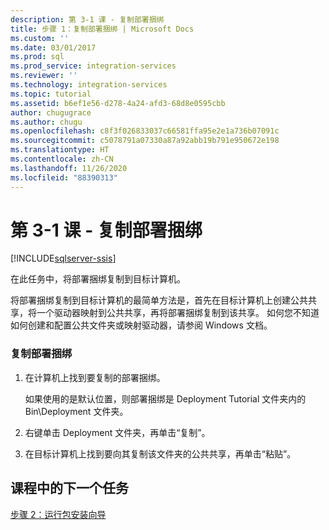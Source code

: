 ```yaml
---
description: 第 3-1 课 - 复制部署捆绑
title: 步骤 1：复制部署捆绑 | Microsoft Docs
ms.custom: ''
ms.date: 03/01/2017
ms.prod: sql
ms.prod_service: integration-services
ms.reviewer: ''
ms.technology: integration-services
ms.topic: tutorial
ms.assetid: b6ef1e56-d278-4a24-afd3-68d8e0595cbb
author: chugugrace
ms.author: chugu
ms.openlocfilehash: c8f3f026833037c66581ffa95e2e1a736b07091c
ms.sourcegitcommit: c5078791a07330a87a92abb19b791e950672e198
ms.translationtype: HT
ms.contentlocale: zh-CN
ms.lasthandoff: 11/26/2020
ms.locfileid: "88390313"
---
```

# <a name="lesson-3-1---copying-the-deployment-bundle"></a>第 3-1 课 - 复制部署捆绑

[!INCLUDE[sqlserver-ssis](../includes/applies-to-version/sqlserver-ssis.md)]


在此任务中，将部署捆绑复制到目标计算机。  
  
将部署捆绑复制到目标计算机的最简单方法是，首先在目标计算机上创建公共共享，将一个驱动器映射到公共共享，再将部署捆绑复制到该共享。 如何您不知道如何创建和配置公共文件夹或映射驱动器，请参阅 Windows 文档。  
  
### <a name="to-copy-the-deployment-bundle"></a>复制部署捆绑  
  
1.  在计算机上找到要复制的部署捆绑。  
  
    如果使用的是默认位置，则部署捆绑是 Deployment Tutorial 文件夹内的 Bin\Deployment 文件夹。  
  
2.  右键单击 Deployment 文件夹，再单击“复制”。  
  
3.  在目标计算机上找到要向其复制该文件夹的公共共享，再单击“粘贴”。  
  
## <a name="next-task-in-lesson"></a>课程中的下一个任务  
[步骤 2：运行包安装向导](../integration-services/lesson-3-2-running-the-package-installation-wizard.md)  
  
  
  
